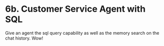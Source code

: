 # 6b. Customer Service Agent with SQL

Give an agent the sql query capability as well as the memory search on the chat history. Wow!
